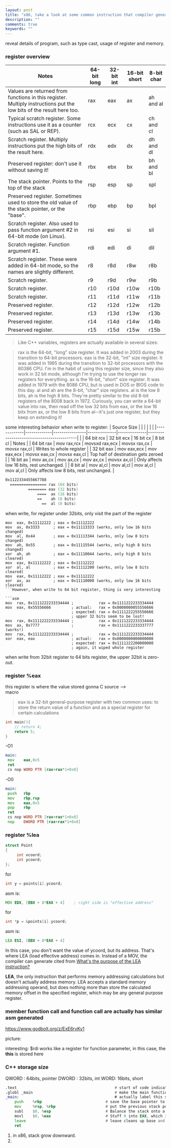 ```yaml
---
layout: post
title: "x86, take a look at some common instruction that compiler generated"
description: ""
comments: true
keywords: ""
---
```


reveal details of program, such as type cast, usage of register and memory. 


### register overview

| Notes                                                                                                                | 64-bit long | 32-bit int | 16-bit short | 8-bit char |
|----------------------------------------------------------------------------------------------------------------------|-------------|------------|--------------|------------|
| Values are returned from functions in this register.  Multiply instructions put the low bits of the result here too. | rax         | eax        | ax           | ah and al  |
| Typical scratch register.  Some instructions use it as a counter (such as SAL or REP).                               | rcx         | ecx        | cx           | ch and cl  |
| Scratch register.  Multiply instructions put the high bits of the result here.                                       | rdx         | edx        | dx           | dh and dl  |
| Preserved register: don't use it without saving it!                                                                  | rbx         | ebx        | bx           | bh and bl  |
| The stack pointer.  Points to the top of the stack                                                                   | rsp         | esp        | sp           | spl        |
| Preserved register.  Sometimes used to store the old value of the stack pointer, or the "base".                      | rbp         | ebp        | bp           | bpl        |
| Scratch register.  Also used to pass function argument #2 in 64-bit mode (on Linux).                                 | rsi         | esi        | si           | sil        |
| Scratch register.  Function argument #1.                                                                             | rdi         | edi        | di           | dil        |
| Scratch register.  These were added in 64-bit mode, so the names are slightly different.                             | r8          | r8d        | r8w          | r8b        |
| Scratch register.                                                                                                    | r9          | r9d        | r9w          | r9b        |
| Scratch register.                                                                                                    | r10         | r10d       | r10w         | r10b       |
| Scratch register.                                                                                                    | r11         | r11d       | r11w         | r11b       |
| Preserved register.                                                                                                  | r12         | r12d       | r12w         | r12b       |
| Preserved register.                                                                                                  | r13         | r13d       | r13w         | r13b       |
| Preserved register.                                                                                                  | r14         | r14d       | r14w         | r14b       |
| Preserved register.                                                                                                  | r15         | r15d       | r15w         | r15b       |

> Like C++ variables, registers are actually available in several sizes:

> rax is the 64-bit, "long" size register.  It was added in 2003 during the transition to 64-bit processors.
> eax is the 32-bit, "int" size register.  It was added in 1985 during the transition to 32-bit processors with the 80386 CPU.  I'm in the habit of using this register size, since they also work in 32 bit mode, although I'm trying to use the longer rax registers for everything.
> ax is the 16-bit, "short" size register.  It was added in 1979 with the 8086 CPU, but is used in DOS or BIOS code to this day.
> al and ah are the 8-bit, "char" size registers.  al is the low 8 bits, ah is the high 8 bits.  They're pretty similar to the old 8-bit registers of the 8008 back in 1972.
> Curiously, you can write a 64-bit value into rax, then read off the low 32 bits from eax, or the low 16 bitx from ax, or the low 8 bits from al--it's just one register, but they keep on extending it!

some interesting behavior when write to register: 
| Source Size |             |                |              |              |                                           |
|-------------|-------------|----------------|--------------|--------------|-------------------------------------------|
|             | 64 bit rcx  | 32 bit ecx     | 16 bit cx    | 8 bit cl     | Notes                                     |
| 64 bit rax  | mov rax,rcx | movsxd rax,ecx | movsx rax,cx | movsx rax,cl | Writes to whole register                  |
| 32 bit eax  | mov eax,ecx | mov eax,ecx    | movsx eax,cx | movsx eax,cl | Top half of destination gets zeroed       |
| 16 bit ax   | mov ax,cx   | mov ax,cx      | mov ax,cx    | movsx ax,cl  | Only affects low 16 bits, rest unchanged. |
| 8 bit al    | mov al,cl   | mov al,cl      | mov al,cl    | mov al,cl    | Only affects low 8 bits, rest unchanged.  |

```asm
0x1122334455667788
  ================ rax (64 bits)
          ======== eax (32 bits)
              ====  ax (16 bits)
              ==    ah (8 bits)
                ==  al (8 bits)
```

when write, for register under 32bits, only visit the part of the register
```
mov  eax, 0x11112222 ; eax = 0x11112222
mov  ax, 0x3333      ; eax = 0x11113333 (works, only low 16 bits changed)
mov  al, 0x44        ; eax = 0x11113344 (works, only low 8 bits changed)
mov  ah, 0x55        ; eax = 0x11115544 (works, only high 8 bits changed)
xor  ah, ah          ; eax = 0x11110044 (works, only high 8 bits cleared)
mov  eax, 0x11112222 ; eax = 0x11112222
xor  al, al          ; eax = 0x11112200 (works, only low 8 bits cleared)
mov  eax, 0x11112222 ; eax = 0x11112222
xor  ax, ax          ; eax = 0x11110000 (works, only low 16 bits cleared)
```However, when write to 64 bit register, thing is very interesting

```asm
mov  rax, 0x1111222233334444 ;           rax = 0x1111222233334444
mov  eax, 0x55556666         ; actual:   rax = 0x0000000055556666
                             ; expected: rax = 0x1111222255556666
                             ; upper 32 bits seem to be lost!
mov  rax, 0x1111222233334444 ;           rax = 0x1111222233334444
mov  ax, 0x7777              ;           rax = 0x1111222233337777 (works!)
mov  rax, 0x1111222233334444 ;           rax = 0x1111222233334444
xor  eax, eax                ; actual:   rax = 0x0000000000000000
                             ; expected: rax = 0x1111222200000000
                             ; again, it wiped whole register
```

when write from 32bit register to 64 bits register, the upper 32bit is zero-out.




### register %eax
this register is where the value stored gonna 
C source -->  
macro



> eax is a 32-bit general-purpose register with two common uses: to store the return value of a function and as a special register for certain calculations


```C++
int main(){ 
    // return 4;
    return 5;
}
```
-O1
```asm
main:
 mov    eax,0x5
 ret    
 cs nop WORD PTR [rax+rax*1+0x0]
```
-O0
```asm
main:
 push   rbp
 mov    rbp,rsp
 mov    eax,0x5
 pop    rbp
 ret    
 cs nop WORD PTR [rax+rax*1+0x0]
 nop    DWORD PTR [rax+rax*1+0x0]
```




### register %lea

```C
struct Point
{
     int xcoord;
     int ycoord;
};
```

for 
```C++
int y = points[i].ycoord;
```
asm is: 
```asm
MOV EDX, [EBX + 8*EAX + 4]    ; right side is "effective address"
```

for 
```C++
int *p = &points[i].ycoord;
```
asm is:
```asm
LEA ESI, [EBX + 8*EAX + 4]
```

In this case, you don't want the value of ycoord, but its address. That's where LEA (load effective address) comes in. Instead of a MOV, the compiler can generate
cited from [What's the purpose of the LEA instruction?](https://stackoverflow.com/questions/1658294/whats-the-purpose-of-the-lea-instruction)

**LEA**, the only instruction that performs memory addressing calculations but doesn't actually address memory. LEA accepts a standard memory addressing operand, but does nothing more than store the calculated memory offset in the specified register, which may be any general purpose register.





### member function call and function call are actually has similar asm generated
https://www.godbolt.org/z/ExE6rvKv1

picture: 

interesting: $rdi works like a register for function parameter, in this case, the **this** is stored here




### C++ storage size

QWORD : 64bits, pointer
DWORD : 32bits, int
WORD: 16bits, short

```asm
.text                                           # start of code indicator.
.globl _main                                    # make the main function visible to the outside.
_main:                                          # actually label this spot as the start of our main function.
    push    %rbp                            # save the base pointer to the stack.
    mov     %rsp, %rbp                      # put the previous stack pointer into the base pointer.
    subl    $8, %esp                        # Balance the stack onto a 16-byte boundary.
    movl    $0, %eax                        # Stuff 0 into EAX, which is where result values go.
    leave                                   # leave cleans up base and stack pointers again.
    ret
```

1. in x86, stack grow downward.
2. 


